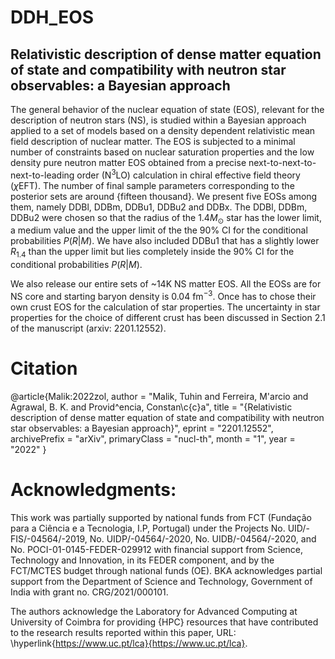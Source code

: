 # DDH_EOS
## Relativistic description of dense matter equation of state and compatibility with neutron star observables: a Bayesian approach 

The general behavior of the nuclear equation of state (EOS), relevant for the description of neutron stars (NS), 
is studied within a  Bayesian approach applied to a set of models based on a density dependent relativistic mean 
field description of nuclear matter. The EOS is subjected to a  minimal number of constraints based on nuclear 
saturation properties and  the low density pure neutron matter EOS  obtained from a precise next-to-next-to-next-to-leading 
order (N$^{3}$LO) calculation in chiral effective field theory ($\chi$EFT). The number of final sample parameters 
corresponding to the posterior sets are around {fifteen thousand}. We present five EOSs among them, namely 
DDBl, DDBm, DDBu1, DDBu2 and DDBx. The DDBl, DDBm, DDBu2 were chosen so that the radius of the 1.4$M_\odot$ 
star has the lower limit, a medium value and the upper limit  of the the 90\% CI for the conditional 
probabilities $P(R|M)$. We have also included DDBu1 that has a slightly lower $R_{1.4}$ than the upper limit but
lies completely inside the 90\% CI for the conditional probabilities $P(R|M)$.

We also release our entire sets of ~14K NS matter EOS. All the EOSs are for NS core and starting 
baryon density is 0.04 fm$^{-3}$. Once has to chose their own crust EOS for the calculation of star properties.
The uncertainty in star properties for the choice of different crust has been discussed in Section 2.1 of 
the manuscript (arxiv: 2201.12552).

# Citation 
@article{Malik:2022zol,
    author = "Malik, Tuhin and Ferreira, M\'arcio and Agrawal, B. K. and Provid\^encia, Constan\c{c}a",
    title = "{Relativistic description of dense matter equation of state and compatibility with neutron star observables: a Bayesian approach}",
    eprint = "2201.12552",
    archivePrefix = "arXiv",
    primaryClass = "nucl-th",
    month = "1",
    year = "2022"
}

# Acknowledgments:
This work was partially supported by national funds from FCT 
(Fundação para a Ciência e a Tecnologia, I.P, Portugal) under the
Projects No. UID/\-FIS/\-04564/\-2019, No. UIDP/\-04564/\-2020, 
No. UIDB/\-04564/\-2020, and No. POCI-01-0145-FEDER-029912 with 
financial support from Science, Technology and Innovation, in its
FEDER component, and by the FCT/MCTES budget through national funds (OE). 
BKA acknowledges partial  support from the Department of Science and 
Technology, Government of India  with grant no.  CRG/2021/000101. 

The authors acknowledge the Laboratory for Advanced Computing at University of Coimbra for providing {HPC}
resources that have contributed to the research results reported within this paper, 
URL: \hyperlink{https://www.uc.pt/lca}{https://www.uc.pt/lca}.
